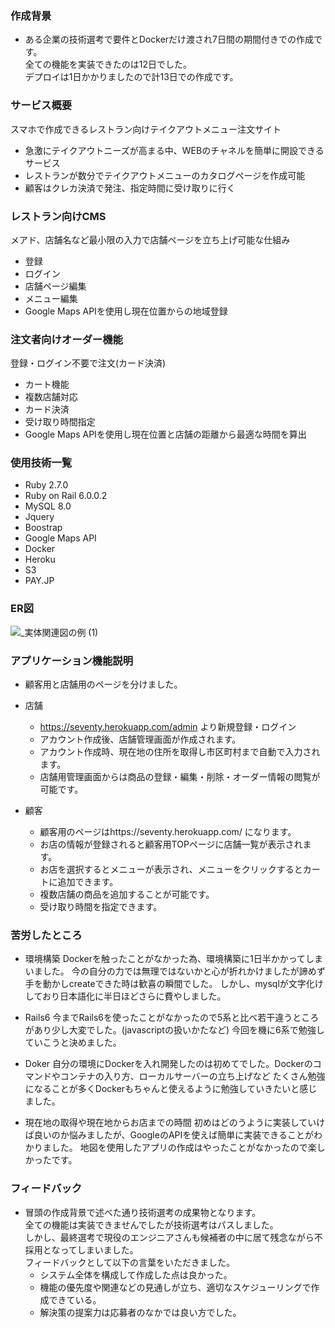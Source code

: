 ### 作成背景
- ある企業の技術選考で要件とDockerだけ渡され7日間の期間付きでの作成です。  
  全ての機能を実装できたのは12日でした。  
  デプロイは1日かかりましたので計13日での作成です。  

### サービス概要
スマホで作成できるレストラン向けテイクアウトメニュー注文サイト
- 急激にテイクアウトニーズが高まる中、WEBのチャネルを簡単に開設できるサービス
- レストランが数分でテイクアウトメニューのカタログページを作成可能
- 顧客はクレカ決済で発注、指定時間に受け取りに行く

### レストラン向けCMS
メアド、店舗名など最小限の入力で店舗ページを立ち上げ可能な仕組み

- 登録
- ログイン
- 店舗ページ編集
- メニュー編集
- Google Maps APIを使用し現在位置からの地域登録

### 注文者向けオーダー機能
登録・ログイン不要で注文(カード決済)

- カート機能
- 複数店舗対応
- カード決済
- 受け取り時間指定
- Google Maps APIを使用し現在位置と店舗の距離から最適な時間を算出

### 使用技術一覧
- Ruby 2.7.0
- Ruby on Rail 6.0.0.2
- MySQL 8.0
- Jquery
- Boostrap
- Google Maps API
- Docker
- Heroku
- S3
- PAY.JP 

### ER図
![_実体関連図の例 (1)](https://user-images.githubusercontent.com/57931839/83320297-0b29ef80-a281-11ea-9cfb-f480c60578dc.jpeg)

### アプリケーション機能説明

- 顧客用と店舗用のページを分けました。
- 店舗
  - https://seventy.herokuapp.com/admin より新規登録・ログイン
  - アカウント作成後、店舗管理画面が作成されます。
  - アカウント作成時、現在地の住所を取得し市区町村まで自動で入力されます。
  - 店舗用管理画面からは商品の登録・編集・削除・オーダー情報の閲覧が可能です。

- 顧客
  - 顧客用のページはhttps://seventy.herokuapp.com/ になります。
  - お店の情報が登録されると顧客用TOPページに店舗一覧が表示されます。
  - お店を選択するとメニューが表示され、メニューをクリックするとカートに追加できます。
  - 複数店舗の商品を追加することが可能です。
  - 受け取り時間を指定できます。

### 苦労したところ
- 環境構築
Dockerを触ったことがなかった為、環境構築に1日半かかってしまいました。
今の自分の力では無理ではないかと心が折れかけましたが諦めず手を動かしcreateできた時は歓喜の瞬間でした。
しかし、mysqlが文字化けしており日本語化に半日ほどさらに費やしました。

- Rails6
今までRails6を使ったことがなかったので5系と比べ若干違うところがあり少し大変でした。(javascriptの扱いかたなど)
今回を機に6系で勉強していこうと決めました。

- Doker
自分の環境にDockerを入れ開発したのは初めてでした。Dockerのコマンドやコンテナの入り方、ローカルサーバーの立ち上げなど
たくさん勉強になることが多くDockerもちゃんと使えるように勉強していきたいと感じました。

- 現在地の取得や現在地からお店までの時間
  初めはどのうように実装していけば良いのか悩みましたが、GoogleのAPIを使えば簡単に実装できることがわかりました。
  地図を使用したアプリの作成はやったことがなかったので楽しかったです。

### フィードバック
- 冒頭の作成背景で述べた通り技術選考の成果物となります。  
  全ての機能は実装できませんでしたが技術選考はパスしました。  
  しかし、最終選考で現役のエンジニアさんも候補者の中に居て残念ながら不採用となってしまいました。  
  フィードバックとして以下の言葉をいただきました。
   - システム全体を構成して作成した点は良かった。
   - 機能の優先度や関連などの見通しが立ち、適切なスケジューリングで作成できている。
   - 解決策の提案力は応募者のなかでは良い方でした。
